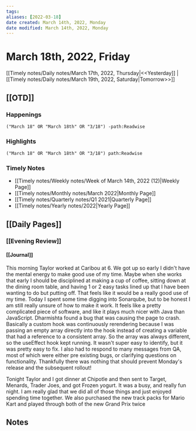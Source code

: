 ```yaml
---
tags:
aliases: [2022-03-18]
date created: March 14th, 2022, Monday
date modified: March 14th, 2022, Monday
---
```


# March 18th, 2022, Friday

[[Timely notes/Daily notes/March 17th, 2022, Thursday|<<Yesterday]] | [[Timely notes/Daily notes/March 19th, 2022, Saturday|Tomorrow>>]]

## [[OTD]]

### Happenings

```query
("March 18" OR "March 18th" OR "3/18") -path:Readwise
```

### Highlights

```query
("March 18" OR "March 18th" OR "3/18") path:Readwise
```

### Timely Notes

- [[Timely notes/Weekly notes/Week of March 14th, 2022 (12)|Weekly Page]]
- [[Timely notes/Monthly notes/March 2022|Monthly Page]]
- [[Timely notes/Quarterly notes/Q1 2021|Quarterly Page]]
- [[Timely notes/Yearly notes/2022|Yearly Page]]

## [[Daily Pages]]

### [[Evening Review]]

#### [[Journal]]

This morning Taylor worked at Caribou at 6. We got up so early I didn't have the mental energy to make good use of my time. Maybe when she works that early I should be disciplined at making a cup of coffee, sitting down at the dining room table, and having 1 or 2 easy tasks lined up that I have been wanting to do but putting off. That feels like it would be a really good use of my time. Today I spent some time digging into Sonarqube, but to be honest I am still really unsure of how to make it work. It feels like a pretty complicated piece of software, and like it plays much nicer with Java than JavaScript. Dharmishta found a bug that was causing the page to crash. Basically a custom hook was continuously rerendering because I was passing an empty array directly into the hook instead of creating a variable that had a reference to a consistent array. So the array was always different, so the useEffect hook kept running. It wasn't super easy to identify, but it was pretty easy to fix. I also had to respond to many messages from QA, most of which were either pre existing bugs, or clarifying questions on functionality. Thankfully there was nothing that should prevent Monday's release and the subsequent rollout! 

Tonight Taylor and I got dinner at Chipotle and then sent to Target, Menards, Trader Joes, and got Frozen yogurt. It was a busy, and really fun night. I am really glad that we did all of those things and just enjoyed spending time together. We also purchased the new track packs for Mario Kart and played through both of the new Grand Prix twice

## Notes
